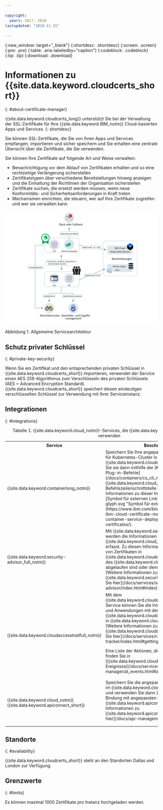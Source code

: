 ```yaml
---

copyright:
  years: 2017, 2018
lastupdated: "2018-11-15"

---
```


{:new_window: target="_blank"}
{:shortdesc: .shortdesc}
{:screen: .screen}
{:pre: .pre}
{:table: .aria-labeledby="caption"}
{:codeblock: .codeblock}
{:tip: .tip}
{:download: .download}
# Informationen zu {{site.data.keyword.cloudcerts_short}}
{: #about-certificate-manager}

{{site.data.keyword.cloudcerts_long}} unterstützt Sie bei der Verwaltung der SSL-Zertifikate für Ihre {{site.data.keyword.IBM_notm}} Cloud-basierten Apps und Services.
{: shortdesc}

Sie können SSL-Zertifikate, die Sie von Ihren Apps und Services empfangen, importieren und sicher speichern und Sie erhalten eine zentrale Übersicht über die Zertifikate, die Sie verwenden.

Sie können Ihre Zertifikate auf folgende Art und Weise verwalten:

* Benachrichtigung vor dem Ablauf von Zertifikaten erhalten und so eine rechtzeitige Verlängerung sicherstellen
* Zertifikatstypen über verschiedene Bereitstellungen hinweg anzeigen und die Einhaltung der Richtlinien der Organisation sicherstellen
* Zertifikate suchen, die ersetzt werden müssen, wenn neue Konformitäts- und Sicherheitsanforderungen in Kraft treten
* Mechanismen einrichten, die steuern, wer auf Ihre Zertifikate zugreifen und wer sie verwalten kann

![Diagramm der allgemeinen Servicearchitektur](images/high-level-architecture.png)
<caption>Abbildung 1. Allgemeine Servicearchitektur</caption>

## Schutz privater Schlüssel
{: #private-key-security}

Wenn Sie ein Zertifikat und den entsprechenden privaten Schlüssel in {{site.data.keyword.cloudcerts_short}} importieren, verwendet der Service einen AES 256-Algorithmus zum Verschlüsseln des privaten Schlüssels (AES = Advanced Encryption Standard). {{site.data.keyword.cloudcerts_short}} speichert diesen eindeutigen verschlüsselten Schlüssel zur Verwendung mit Ihrer Serviceinstanz.

## Integrationen
{: #integrations}

<table>
<caption>Tabelle 1. {{site.data.keyword.cloud_notm}}-Services, die {{site.data.keyword.cloudcerts_short}} verwenden</caption>
  <tr>
    <th> Service </th>
    <th> Beschreibung </th>
  </tr>
  <tr>
    <td>{{site.data.keyword.containerlong_notm}}</td>
    <td>Speichern Sie Ihre angepassten Domänenzertifikate für Kubernetes-Cluster in {{site.data.keyword.cloudcerts_short}} und stellen Sie sie dann mithilfe der [Kubernetes-Service-Plug-in-Befehle](/docs/containers/cs_cli_reference.html) für die {{site.data.keyword.cloud_notm}}-Befehlszeilenschnittstelle bereit. [Weitere Informationen zu dieser Integration finden Sie hier ![Symbol für externen Link](../../icons/launch-glyph.svg "Symbol für externen Link")](https://www.ibm.com/blogs/bluemix/2018/01/use-ibm-cloud-certificate-manager-ibm-cloud-container-service-deploy-custom-domain-tls-certificates/).</td>
  </tr>
  <tr>
    <td>{{site.data.keyword.security-advisor_full_notm}}</td>
    <td>Mit {{site.data.keyword.security-advisor_short}} werden die Informationen zu den {{site.data.keyword.cloud_notm}}-Services zentral erfasst. Zu diesen Informationen gehört die Angabe von Zertifikaten in {{site.data.keyword.cloudcerts_short}}-Instanzen des {{site.data.keyword.cloud_notm}}-Kontos, die abgelaufen sind oder demnächst ablaufen werden. [Weitere Informationen zu {{site.data.keyword.security-advisor_short}} finden Sie hier](/docs/services/security-advisor/index.html#index).</td>
  </tr>
  <tr>
    <td>{{site.data.keyword.cloudaccesstrailfull_notm}}</td>
    <td>Mit dem {{site.data.keyword.cloudaccesstrailfull_notm}}-Service können Sie die Interaktionen von Benutzern und Anwendungen mit dem {{site.data.keyword.cloudcerts_long_notm}}-Service in {{site.data.keyword.cloud_notm}} verfolgen. [Weitere Informationen zu {{site.data.keyword.cloudaccesstrailshort}} finden Sie hier](/docs/services/cloud-activity-tracker/index.html#getting-started-with-cla).
    <p>Eine Liste der Aktionen, die ein Ereignis generieren, finden Sie in [{{site.data.keyword.cloudaccesstrailshort}}-Ereignisse](/docs/services/certificate-manager/at_events.html#at_events).</p></td>
  </tr>
  <tr>
    <td>{{site.data.keyword.cloud_notm}} {{site.data.keyword.apiconnect_short}}</td>
    <td>Speichern Sie die angepassten Domänenzertifikate im {{site.data.keyword.cloudcerts_short}}-Service und verwenden Sie dann Zertifikats-CRNs für die Bindung mit angepassten Domänen in {{site.data.keyword.apiconnect_short}}. [Weitere Informationen zu {{site.data.keyword.apiconnect_short}} finden Sie hier](/docs/api-management/index.html#index).</p></td>
  </tr>
</table>

## Standorte
{: #availability}

{{site.data.keyword.cloudcerts_short}} steht an den Standorten Dallas und London zur Verfügung.



## Grenzwerte
{: #limits}

Es können maximal 1000 Zertifikate pro Instanz hochgeladen werden.
